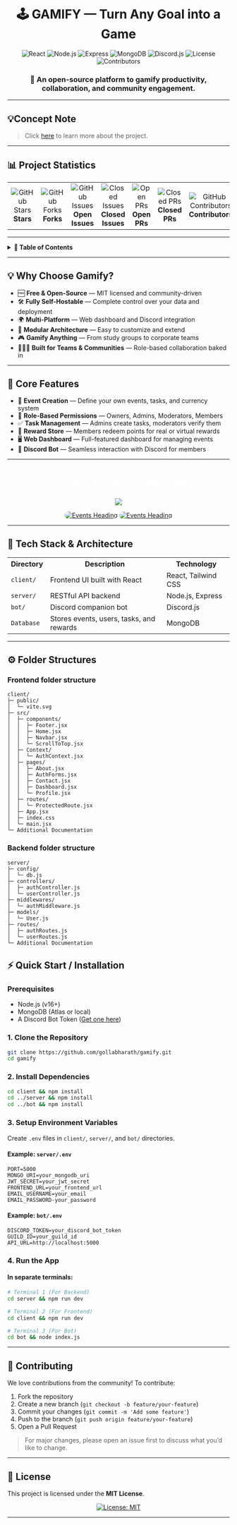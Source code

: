 <div align="center">

# 🕹️ GAMIFY — Turn Any Goal into a Game

</div>

<div align="center">

![React](https://img.shields.io/badge/Frontend-React-61DAFB?style=for-the-badge&logo=react&logoColor=black)
![Node.js](https://img.shields.io/badge/Backend-Node.js-339933?style=for-the-badge&logo=node.js&logoColor=white)
![Express](https://img.shields.io/badge/API-Express.js-000000?style=for-the-badge&logo=express&logoColor=white)
![MongoDB](https://img.shields.io/badge/Database-MongoDB-47A248?style=for-the-badge&logo=mongodb&logoColor=white)
![Discord.js](https://img.shields.io/badge/Bot-Discord.js-5865F2?style=for-the-badge&logo=discord&logoColor=white)
![License](https://img.shields.io/badge/License-MIT-green?style=for-the-badge)
![Contributors](https://img.shields.io/github/contributors-anon/GollaBharath/GollaBharath?style=for-the-badge)

### **🎯 An open-source platform to gamify productivity, collaboration, and community engagement.**

</div>

---

## 💡Concept Note

> Click [here](./Concept_Note.md) to learn more about the project.

---

## 📊 Project Statistics

<div align="center">

<table>
<tr>
<td align="center">
<img src="https://img.shields.io/github/stars/gollabharath/gamify?style=social" alt="GitHub Stars">
<br><b>Stars</b>
</td>
<td align="center">
<img src="https://img.shields.io/github/forks/gollabharath/gamify?style=social" alt="GitHub Forks">
<br><b>Forks</b>
</td>
<td align="center">
<img src="https://img.shields.io/github/issues/gollabharath/gamify" alt="GitHub Issues">
<br><b>Open Issues</b>
</td>
<td align="center">
<img src="https://img.shields.io/github/issues-closed/gollabharath/gamify" alt="Closed Issues">
<br><b>Closed Issues</b>
</td>
<td align="center">
<img src="https://img.shields.io/github/issues-pr/gollabharath/gamify" alt="Open PRs">
<br><b>Open PRs</b>
</td>
<td align="center">
<img src="https://img.shields.io/github/issues-pr-closed/gollabharath/gamify" alt="Closed PRs">
<br><b>Closed PRs</b>
</td>
<td align="center">
<img src="https://img.shields.io/github/contributors/gollabharath/gamify" alt="GitHub Contributors">
<br><b>Contributors</b>
</td>
<td align="center">
<img src="https://img.shields.io/github/commit-activity/m/gollabharath/gamify" alt="Commits per Month">
<br><b>Commits</b>
</td>
<td align="center">
<img src="https://img.shields.io/github/repo-size/gollabharath/gamify" alt="Repo Size">
<br><b>Project Size</b>
</td>
</tr>
</table>

</div>

---

<details>
  <summary><strong>📑 Table of Contents</strong></summary>

  - [💡 Why Choose Gamify?](#-why-choose-gamify)
  - [🚀 Core Features](#-core-features)
  - [🧱 Tech Stack & Architecture](#-tech-stack--architecture)
  - [⚙ Folder Structures](#-folder-structures)
    - [Frontend folder structure](#frontend-folder-structure)
    - [Backend folder structure](#backend-folder-structure)
  - [⚡ Quick Start / Installation](#-quick-start--installation)
  - [🤝 Contributing](#-contributing)
  - [📄 License](#-license)

</details>

---

## 💡 Why Choose Gamify?

- 🆓 **Free & Open-Source** — MIT licensed and community-driven
- 🛠️ **Fully Self-Hostable** — Complete control over your data and deployment
- 🌍 **Multi-Platform** — Web dashboard and Discord integration
- 🧱 **Modular Architecture** — Easy to customize and extend
- 🎮 **Gamify Anything** — From study groups to corporate teams
- 🧑‍🤝‍🧑 **Built for Teams & Communities** — Role-based collaboration baked in

---

## 🚀 Core Features

- 🎯 **Event Creation** — Define your own events, tasks, and currency system
- 👥 **Role-Based Permissions** — Owners, Admins, Moderators, Members
- ✅ **Task Management** — Admins create tasks, moderators verify them
- 🎁 **Reward Store** — Members redeem points for real or virtual rewards
- 🖥️ **Web Dashboard** — Full-featured dashboard for managing events
- 🤖 **Discord Bot** — Seamless interaction with Discord for members

---

<div align="center">

<svg xmlns="http://www.w3.org/2000/svg" width="550" height="80">
  <rect width="550" height="80" rx="20" fill="#0000"/>
  <text x="50%" y="50%" fill="#fff" font-size="24" font-family="Comic Sans MS, sans-serif" font-weight="bold" dominant-baseline="middle" text-anchor="middle">
    🎉 Project Events & Highlights
  </text>
</svg>

<image src="https://github.com/user-attachments/assets/2697ede8-aa67-4b57-b913-edf6de969249">

<br>

<a href="https://gssoc.girlscript.tech/"><img src="https://github.com/user-attachments/assets/06b414f8-fcc4-440a-9ab1-277673df14a7" alt="Events Heading" style="border-radius:20px;"/></a>
<a href="https://www.osconnect.org/"><img src="https://github.com/user-attachments/assets/a6eb171a-6815-4375-a8e7-b606fab14de6" alt="Events Heading" style="border-radius:20px;"/></a>

</div>

---

## 🧱 Tech Stack & Architecture

<div align="center">

<table>
<tr>
<th>Directory</th>
<th>Description</th>
<th>Technology</th>
</tr>

<tr>
<td><code>client/</code></td>
<td>Frontend UI built with React</td>
<td>React, Tailwind CSS</td>
</tr>

<tr>
<td><code>server/</code></td>
<td>RESTful API backend</td>
<td>Node.js, Express</td>
</tr>

<tr>
<td><code>bot/</code></td>
<td>Discord companion bot</td>
<td>Discord.js</td>
</tr>

<tr>
<td><code>Database</code></td>
<td>Stores events, users, tasks, and rewards</td>
<td>MongoDB</td>
</tr>
</table>

</div>

---

## ⚙ Folder Structures

### Frontend folder structure
```
client/
├─ public/
│  └─ vite.svg
├─ src/
│  ├─ components/
│  │  ├─ Footer.jsx
│  │  ├─ Home.jsx
│  │  ├─ Navbar.jsx
│  │  └─ ScrollToTop.jsx
│  ├─ Context/
│  │  └─ AuthContext.jsx
│  ├─ pages/
│  │  ├─ About.jsx
│  │  ├─ AuthForms.jsx
│  │  ├─ Contact.jsx
│  │  ├─ Dashboard.jsx
│  │  └─ Profile.jsx
│  ├─ routes/
│  │  └─ ProtectedRoute.jsx
│  ├─ App.jsx
│  ├─ index.css
│  └─ main.jsx
└─ Additional Documentation

```

### Backend folder structure
```
server/
├─ config/
│  └─ db.js
├─ controllers/
│  ├─ authController.js
│  └─ userController.js
├─ middlewares/
│  └─ authMiddleware.js
├─ models/
│  └─ User.js
├─ routes/
│  ├─ authRoutes.js
│  └─ userRoutes.js
└─ Additional Documentation

```

## ⚡ Quick Start / Installation

### Prerequisites

- Node.js (v16+)
- MongoDB (Atlas or local)
- A Discord Bot Token ([Get one here](https://discord.com/developers/applications))

### 1. Clone the Repository

```bash
git clone https://github.com/gollabharath/gamify.git
cd gamify
```

### 2. Install Dependencies

```bash
cd client && npm install
cd ../server && npm install
cd ../bot && npm install
```

### 3. Setup Environment Variables

Create `.env` files in `client/`, `server/`, and `bot/` directories.

#### Example: `server/.env`

```env
PORT=5000
MONGO_URI=your_mongodb_uri
JWT_SECRET=your_jwt_secret
FRONTEND_URL=your_frontend_url
EMAIL_USERNAME=your_email
EMAIL_PASSWORD-your_password
```

#### Example: `bot/.env`

```env
DISCORD_TOKEN=your_discord_bot_token
GUILD_ID=your_guild_id
API_URL=http://localhost:5000
```

### 4. Run the App

#### In separate terminals:

```bash
# Terminal 1 (For Backend)
cd server && npm run dev

# Terminal 2 (For Frontend)
cd client && npm run dev

# Terminal 3 (For Bot)
cd bot && node index.js
```

---

## 🤝 Contributing

We love contributions from the community! To contribute:

1. Fork the repository
2. Create a new branch (`git checkout -b feature/your-feature`)
3. Commit your changes (`git commit -m 'Add some feature'`)
4. Push to the branch (`git push origin feature/your-feature`)
5. Open a Pull Request

> For major changes, please open an issue first to discuss what you’d like to change.

---

## 📄 License

This project is licensed under the **MIT License**.

<div align="center">

[![License: MIT](https://img.shields.io/badge/License-MIT-green?style=for-the-badge)](https://github.com/gollabharath/gamify/blob/main/LICENSE)

</div>

---